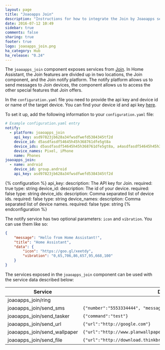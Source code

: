 ```yaml
---
layout: page
title: "Joaoapps Join"
description: "Instructions for how to integrate the Join by Joaoapps service within Home Assistant."
date: 2016-07-12 10:49
sidebar: true
comments: false
sharing: true
footer: true
logo: joaoapps_join.png
ha_category: Hub
ha_release: "0.24"
---
```


The `joaoapps_join` component exposes services from
[Join](http://joaoapps.com/join). In Home Assistant, the Join features are
divided up in two locations, the Join component, and the Join notify platform.
The notify platform allows us to send messages to Join devices, the component
allows us to access the other special features that Join offers.

In the `configuration.yaml` file you need to provide the api key and device id
or name of the target device. You can find your device id and api key
[here](https://joinjoaomgcd.appspot.com/).

To set it up, add the following information to your `configuration.yaml` file:

```yaml
# Example configuration.yaml entry
notify:
  - platform: joaoapps_join
    api_key: asd97823jb628a34fwsdfwefd5384345tf2d
    device_id: d5asdfasdf54645h45h368761dfe5gt8a
    device_ids: d5asdfasdf54645h45h368761dfe5gt8a, a4asdfasdf54645h45h368761dfe5gt3b
    device_names: Pixel, iPhone
    name: Phones
joaoapps_join:
  - name: android
    device_id: group.android
    api_key: asd97823jb628a34fwsdfwefd5384345tf2d
```

{% configuration %}
api_key:
  description: The API key for Join.
  required: true
  type: string
device_id:
  description: The id of your device.
  required: false
  type: string
device_ids:
  description: Comma separated list of device ids.
  required: false
  type: string
device_names:
  description: Comma separated list of device names.
  required: false
  type: string
{% endconfiguration %}

The notify service has two optional parameters: `icon` and `vibration`.
You can use them like so:

```json
{
	"message": "Hello from Home Assistant!",
	"title": "Home Assistant",
	"data": {
		"icon": "https://goo.gl/xeetdy",
		"vibration": "0,65,706,86,657,95,668,100"
	}
}
```

The services exposed in the `joaoapps_join` component can be used with the
service data described below:

| Service                       | Data                                                              |
|------------------------------ |------------------------------------------------------------------ |
| joaoapps_join/ring            |                                                                   |
| joaoapps_join/send_sms        | `{"number":"5553334444", "message":"Hello!"}`                       |
| joaoapps_join/send_tasker     | `{"command":"test"}`                                                |
| joaoapps_join/send_url        | `{"url":"http://google.com"}`                                       |
| joaoapps_join/send_wallpaper  | `{"url":"http://www.planwallpaper.com/static/images/ZhGEqAP.jpg"}`  |
| joaoapps_join/send_file       | `{"url":"http://download.thinkbroadband.com/5MB.zip"}`              |
